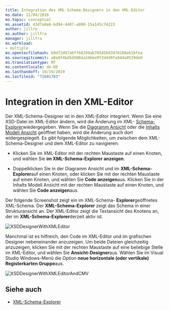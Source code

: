 ```yaml
---
title: Integration des XML-Schema-Designers in den XML-Editor
ms.date: 11/04/2016
ms.topic: conceptual
ms.assetid: 43d7a8e6-bd94-4407-a800-15a145c74223
author: jillre
ms.author: jillfra
manager: jillfra
ms.workload:
- multiple
ms.openlocfilehash: b9df2d97a6ff68299ab70545683970188eb1bfea
ms.sourcegitcommit: a8e8f4bd5d508da34bbe9f2d4d9fa94da0539de0
ms.translationtype: MT
ms.contentlocale: de-DE
ms.lasthandoff: 10/19/2019
ms.locfileid: "72601783"
---
```

# <a name="integration-with-xml-editor"></a>Integration in den XML-Editor

Der XML-Schema-Designer ist in den XML-Editor integriert. Wenn Sie eine XSD-Datei im XML-Editor ändern, wird die Änderung im XML- [Schema-Explorer](../xml-tools/xml-schema-explorer.md)wiedergegeben. Wenn Sie die [Diagramm Ansicht](../xml-tools/graph-view.md) oder die [Inhalts Modell Ansicht](../xml-tools/content-model-view.md) geöffnet haben, wird die Änderung auch dort widergespiegelt. Es gibt folgende Möglichkeiten, um zwischen dem XML-Schema-Designer und dem XML-Editor zu navigieren:

- Klicken Sie im XML-Editor mit der rechten Maustaste auf einen Knoten, und wählen Sie **im XML-Schema-Explorer anzeigen**.

- Doppelklicken Sie in der Diagramm Ansicht und im **XML-Schema-Explorer**auf einen Knoten, oder klicken Sie mit der rechten Maustaste auf einen Knoten, und wählen Sie **Code anzeigen**aus. Klicken Sie in der Inhalts Modell Ansicht mit der rechten Maustaste auf einen Knoten, und wählen Sie **Code anzeigen**aus.

Der folgende Screenshot zeigt ein im XML-Schema- **Explorer**geöffnetes XML-Schema. Der **XML-Schema-Explorer** zeigt das Schema in einer Strukturansicht an. Der XML-Editor zeigt die Textansicht des Knotens an, der im **XML-Schema-Explorer**derzeit aktiv ist.

![XSDDesignerWithXMLEditor](../xml-tools/media/xsddesignerwithxmleditor.gif)

Manchmal ist es hilfreich, den Code im XML-Editor und im grafischen Designer nebeneinander anzuzeigen. Um beide Dateien gleichzeitig anzuzeigen, klicken Sie mit der rechten Maustaste auf eine beliebige Stelle im XML-Editor, und wählen Sie **Ansicht-Designer**aus. Wählen Sie im Visual Studio Windows-Menü die Option **neue horizontale (oder vertikale) Registerkarten Gruppe**aus.

![XSDDesignerWithXMLEditorAndCMV](../xml-tools/media/xsddesignerwithxmleditorandcmv.gif)

## <a name="see-also"></a>Siehe auch

- [XML-Schema-Explorer](../xml-tools/xml-schema-explorer.md)